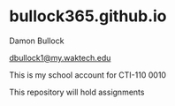 # bullock365.github.io
Damon Bullock 

dbullock1@my.waktech.edu

This is my school account for CTI-110 0010

This repository will hold assignments
